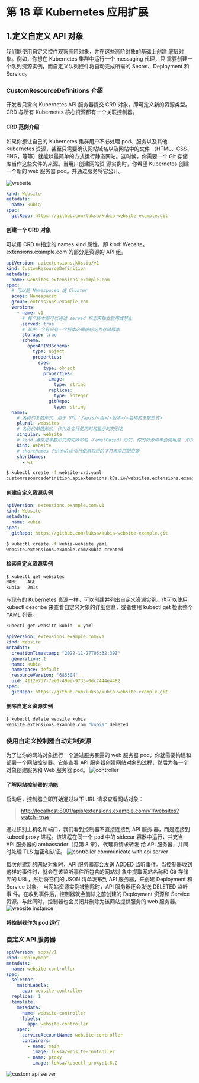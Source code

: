 # 第 18 章 Kubernetes 应用扩展

## 1.定义自定义 API 对象

我们能使用自定义控件观察⾼阶对象，并在这些⾼阶对象的基础上创建 底层对象。例如，你想在 Kubernetes 集群中运行⼀个 messaging 代理，只 需要创建⼀个队列资源实例，而自定义队列控件将自动完成所需的 Secret、Deployment 和 Service。

### CustomResourceDefinitions 介绍

开发者只需向 Kubernetes API 服务器提交 CRD 对象，即可定义新的资源类型。CRD 与所有 Kubernetes 核心资源都有⼀个关联控制器。

#### CRD 范例介绍

如果你想让自⼰的 Kubernetes 集群用户不必处理 pod、服务以及其他 Kubernetes 资源，甚⾄只需要确认网站域名以及网站中的⽂件 （HTML、CSS、PNG，等等）就能以最简单的⽅式运行静态网站。这时候，你需要⼀个 Git 存储库当作这些⽂件的来源。当用户创建网站资 源实例时，你希望 Kubernetes 创建⼀个新的 web 服务器 pod。并通过服务将它公开。

![website](picture/website.png)

```yaml
kind: Website
metadata:
  name: kubia
spec:
  gitRepo: https://github.com/luksa/kubia-website-example.git
```

#### 创建⼀个 CRD 对象

可以用 CRD 中指定的 names.kind 属性，即 kind: Website。extensions.example.com 的部分是资源的 API 组。

```yaml
apiVersion: apiextensions.k8s.io/v1
kind: CustomResourceDefinition
metadata:
  name: websites.extensions.example.com
spec:
  # 可以是 Namespaced 或 Cluster
  scope: Namespaced
  group: extensions.example.com
  versions:
    - name: v1
      # 每个版本都可以通过 served 标志来独立启用或禁止
      served: true
      # 其中一个且只有一个版本必需被标记为存储版本
      storage: true
      schema:
        openAPIV3Schema:
          type: object
          properties:
            spec:
              type: object
              properties:
                image:
                  type: string
                replicas:
                  type: integer
                gitRepo:
                  type: string
  names:
    # 名称的复数形式，用于 URL：/apis/<组>/<版本>/<名称的复数形式>
    plural: websites
    # 名称的单数形式，作为命令行使用时和显示时的别名
    singular: website
    # kind 通常是单数形式的驼峰命名（CamelCased）形式。你的资源清单会使用这一形式。
    kind: Website
    # shortNames 允许你在命令行使用较短的字符串来匹配资源
    shortNames:
      - ws
```

```bash
$ kubectl create -f website-crd.yaml
customresourcedefinition.apiextensions.k8s.io/websites.extensions.example.com created
```

#### 创建自定义资源实例

```yaml
apiVersion: extensions.example.com/v1
kind: Website
metadata:
  name: kubia
spec:
  gitRepo: https://github.com/luksa/kubia-website-example.git
```

```bash
$ kubectl create -f kubia-website.yaml
website.extensions.example.com/kubia created
```

#### 检索自定义资源实例

```bash
$ kubectl get websites
NAME    AGE
kubia   2m1s
```

与现有的 Kubernetes 资源⼀样，可以创建并列出自定义资源实例。也可以使用 kubectl describe 来查看自定义对象的详细信息，或者使用 kubectl get 检索整个 YAML 列表。

```bash
kubectl get website kubia -o yaml
```

```yaml
apiVersion: extensions.example.com/v1
kind: Website
metadata:
  creationTimestamp: "2022-11-27T06:32:39Z"
  generation: 1
  name: kubia
  namespace: default
  resourceVersion: "685304"
  uid: 4112e7d7-7ee0-49ee-9735-0dc7444e4482
spec:
  gitRepo: https://github.com/luksa/kubia-website-example.git
```

#### 删除自定义资源实例

```bash
$ kubectl delete website kubia
website.extensions.example.com "kubia" deleted
```

### 使用自定义控制器自动定制资源

为了让你的网站对象运行⼀个通过服务暴露的 web 服务器 pod，你就需要构建和部署⼀个网站控制器。它能查看 API 服务器创建网站对象的过程，然后为每⼀个对象创建服务和 Web 服务器 pod。
![controller](picture/controller.png)

#### 了解网站控制器的功能

启动后，控制器⽴即开始通过以下 URL 请求查看网站对象：

> <http://localhost:8001/apis/extensions.example.com/v1/websites?watch=true>

通过识别主机名和端口，我们看到控制器不直接连接到 API 服务 器，而是连接到 kubectl proxy 进程。该进程在同⼀个 pod 中的 sidecar 容器中运行，并充当 API 服务器的 ambassador（见第 8 章）。代理将请求转发 给 API 服务器，并同时处理 TLS 加密和认证。
![controller communicate with api server](picture/communicate.png)

每次创建新的网站对象时，API 服务器都会发送 ADDED 监听事件。当控制器收到这样的事件时，就会在该监听事件所包含的网站对 象中提取网站名称和 Git 存储库的 URL，然后将它们的 JSON 清单发布到 API 服务器，来创建 Deployment 和 Service 对象。
当网站资源实例被删除时，API 服务器还会发送 DELETED 监听事 件。在收到事件后，控制器就会删除之前创建的 Deployment 资源和 Service 资源。与此同时，控制器也会关闭并删除为该网站提供服务的 web 服务器。
![website instance](picture/instance.png)

#### 将控制器作为 pod 运行

### 自定义 API 服务器

```yaml
apiVersion: apps/v1
kind: Deployment
metadata:
  name: website-controller
spec:
  selector:
    matchLabels:
      app: website-controller
  replicas: 1
  template:
    metadata:
      name: website-controller
      labels:
        app: website-controller
    spec:
      serviceAccountName: website-controller
      containers:
        - name: main
          image: luksa/website-controller
        - name: proxy
          image: luksa/kubectl-proxy:1.6.2
```

![custom api server](picture/server.png)
